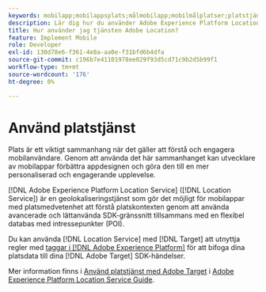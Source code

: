 ```yaml
---
keywords: mobilapp;mobilappsplats;målmobilapp;mobilmålplatser;platstjänst;adobe experience cloud location service;pois;points;interest;sdk;location
description: Lär dig hur du använder Adobe Experience Platform Location Service för att aktivera dina mobilappar med platsmedvetenhet.
title: Hur använder jag tjänsten Adobe Location?
feature: Implement Mobile
role: Developer
exl-id: 130d78e6-f361-4e8a-aa0e-f31bfd6b4dfa
source-git-commit: c196b7e41101978ee029f93d5cd71c9b2d5b99f1
workflow-type: tm+mt
source-wordcount: '176'
ht-degree: 0%

---
```


# Använd platstjänst

Plats är ett viktigt sammanhang när det gäller att förstå och engagera mobilanvändare. Genom att använda det här sammanhanget kan utvecklare av mobilappar förbättra appdesignen och göra den till en mer personaliserad och engagerande upplevelse.

[!DNL Adobe Experience Platform Location Service] ([!DNL Location Service]) är en geolokaliseringstjänst som gör det möjligt för mobilappar med platsmedvetenhet att förstå platskontexten genom att använda avancerade och lättanvända SDK-gränssnitt tillsammans med en flexibel databas med intressepunkter (POI).

Du kan använda [!DNL Location Service] med [!DNL Target] att utnyttja regler med [taggar i [!DNL Adobe Experience Platform]](https://experienceleague.adobe.com/docs/experience-platform/tags/home.html) för att bifoga dina platsdata till dina [!DNL Adobe Target] SDK-händelser.

Mer information finns i [Använd platstjänst med Adobe Target](https://experienceleague.adobe.com/docs/places/using/use-places-with-other-solutions/places-target/places-target.html) i [Adobe Experience Platform Location Service Guide](https://experienceleague.adobe.com/docs/places/using/home.html).
